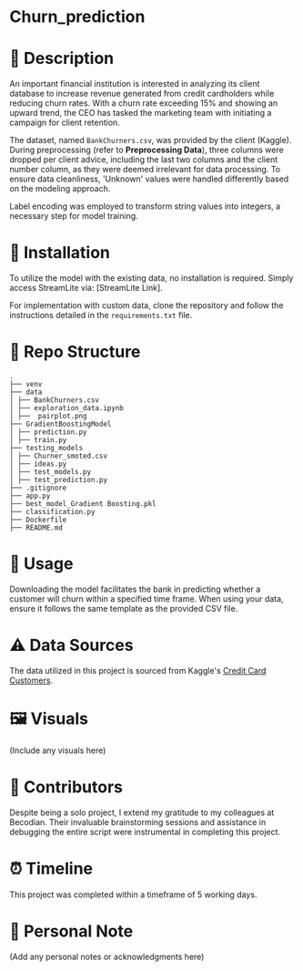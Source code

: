 # Churn_prediction

# 📝 Description

An important financial institution is interested in analyzing its client database to increase revenue generated from credit cardholders while reducing churn rates. With a churn rate exceeding 15% and showing an upward trend, the CEO has tasked the marketing team with initiating a campaign for client retention.

The dataset, named `BankChurners.csv`, was provided by the client (Kaggle). During preprocessing (refer to **Preprocessing Data**), three columns were dropped per client advice, including the last two columns and the client number column, as they were deemed irrelevant for data processing. To ensure data cleanliness, 'Unknown' values were handled differently based on the modeling approach.

Label encoding was employed to transform string values into integers, a necessary step for model training.

# 🔧 Installation

To utilize the model with the existing data, no installation is required. Simply access StreamLite via: [StreamLite Link].

For implementation with custom data, clone the repository and follow the instructions detailed in the `requirements.txt` file.

# 📂 Repo Structure

```
.
├── venv
├── data
│ ├── BankChurners.csv
│ ├── exploration_data.ipynb
│ ├──  pairplot.png
├── GradientBoostingModel
│ ├── prediction.py
│ ├── train.py
├── testing_models
│ ├── Churner_smoted.csv
│ ├── ideas.py
│ ├── test_models.py
│ ├── test_prediction.py
├── .gitignore
├── app.py
├── best_model_Gradient Boosting.pkl
├── classification.py
├── Dockerfile
├── README.md

```

# 🚀 Usage

Downloading the model facilitates the bank in predicting whether a customer will churn within a specified time frame. When using your data, ensure it follows the same template as the provided CSV file.

# ⚠️ **Data Sources**

The data utilized in this project is sourced from Kaggle's [Credit Card Customers](https://www.kaggle.com/sakshigoyal7/credit-card-customers).

# 🖼️ Visuals

(Include any visuals here)

# 👥 Contributors

Despite being a solo project, I extend my gratitude to my colleagues at Becodian. Their invaluable brainstorming sessions and assistance in debugging the entire script were instrumental in completing this project.

# ⏰ Timeline

This project was completed within a timeframe of 5 working days.

# 📌 Personal Note

(Add any personal notes or acknowledgments here)
